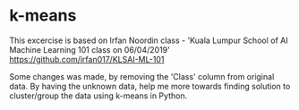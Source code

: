 # k-means

This excercise is based on Irfan Noordin class - 'Kuala Lumpur School of AI Machine Learning 101 class on 06/04/2019'
https://github.com/irfan017/KLSAI-ML-101

Some changes was made, by removing the 'Class' column from original data.
By having the unknown data, help me more towards finding solution to cluster/group the data using k-means in Python.
